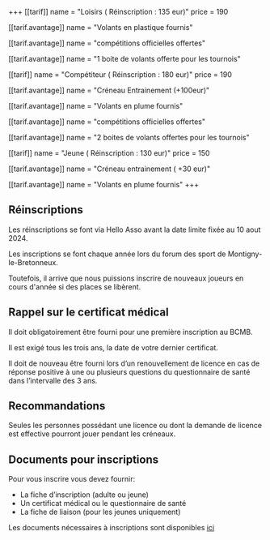 +++
[[tarif]]
name = "Loisirs ( Réinscription : 135 eur)"
price = 190

  [[tarif.avantage]]
  name = "Volants en plastique fournis"

  [[tarif.avantage]]
  name = "compétitions officielles offertes"

  [[tarif.avantage]]
  name = "1 boite de volants offerte pour les tournois"

[[tarif]]
name = "Compétiteur ( Réinscription : 180 eur)"
price = 190

  [[tarif.avantage]]
  name = "Créneau Entrainement (+100eur)"

  [[tarif.avantage]]
  name = "Volants en plume fournis"

  [[tarif.avantage]]
  name = "compétitions officielles offertes"

  [[tarif.avantage]]
  name = "2 boites de volants offertes pour les tournois"

[[tarif]]
name = "Jeune ( Réinscription : 130 eur)"
price = 150

  [[tarif.avantage]]
  name = "Créneau entrainement ( +30 eur)"

  [[tarif.avantage]]
  name = "Volants en plume fournis"
+++

## Réinscriptions

Les réinscriptions se font via Hello Asso avant la date limite fixée au 10 aout 2024.

Les inscriptions se font chaque année lors du forum des sport de Montigny-le-Bretonneux.

Toutefois, il arrive que nous puissions inscrire de nouveaux joueurs en cours d'année si des places se libèrent.

## Rappel sur le certificat médical

Il doit obligatoirement être fourni pour une première inscription au BCMB.

Il est exigé tous les trois ans, la date de votre dernier certificat.

Il doit de nouveau être fourni lors d’un renouvellement de licence en cas de réponse positive à une ou plusieurs questions du questionnaire de santé dans l’intervalle des 3 ans.

## Recommandations

Seules les personnes possédant une licence ou dont la demande de licence est effective pourront jouer pendant les créneaux.

## Documents pour inscriptions

Pour vous inscrire vous devez fournir:

* La fiche d’inscription (adulte ou jeune)
* Un certificat médical ou le questionnaire de santé
* La fiche de liaison (pour les jeunes uniquement)

Les documents nécessaires à inscriptions sont disponibles [ici](https://bad-montigny.fr/documents_liens/)

